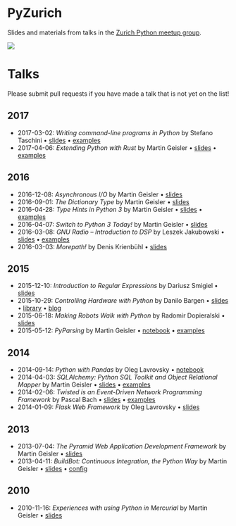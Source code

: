 # PyZurich

Slides and materials from talks in the
[Zurich Python meetup group][pyzurich].

![](pyzurich.png)

# Talks

Please submit pull requests if you have made a talk that is not yet on
the list!

## 2017

* 2017-03-02: *Writing command-line programs in Python* by Stefano Taschini •
  [slides][2017-03-02a] • [examples][2017-03-02b]
* 2017-04-06: *Extending Python with Rust* by Martin Geisler •
  [slides][2017-04-06a] • [examples][2017-04-06b]


## 2016

* 2016-12-08: *Asynchronous I/O* by Martin Geisler •
  [slides][2016-12-08]
* 2016-09-01: *The Dictionary Type* by Martin Geisler •
  [slides][2016-09-01]
* 2016-04-28: *Type Hints in Python 3* by Martin Geisler •
  [slides][2016-04-28a] • [examples][2016-04-28b]
* 2016-04-07: *Switch to Python 3 Today!* by Martin Geisler •
  [slides][2016-04-07]
* 2016-03-08: *GNU Radio – Introduction to DSP* by Leszek Jakubowski •
  [slides][2016-03-08a] • [examples][2016-03-08b]
* 2016-03-03: *Morepath!* by Denis Krienbühl • [slides][2016-03-03]


## 2015

* 2015-12-10: *Introduction to Regular Expressions* by Dariusz Smigiel
  • [slides][2015-12-10]
* 2015-10-29: *Controlling Hardware with Python* by Danilo Bargen
  • [slides][2015-10-29a] • [library][2015-10-29b] • [blog][2015-10-29c]
* 2015-06-18: *Making Robots Walk with Python* by Radomir Dopieralski
  • [slides][2015-06-18]
* 2015-05-12: *PyParsing* by Martin Geisler • [notebook][2015-05-12a]
  • [examples][2015-05-12b]


## 2014

* 2014-09-14: *Python with Pandas* by Oleg Lavrovsky • [notebook][2014-09-14]
* 2014-04-03: *SQLAlchemy: Python SQL Toolkit and Object Relational
  Mapper* by Martin Geisler • [slides][2014-04-03a] •
  [examples][2014-04-03b]
* 2014-02-06: *Twisted is an Event-Driven Network Programming
  Framework* by Pascal Bach • [slides][2014-02-06a] •
  [examples][2014-02-06b]
* 2014-01-09: *Flask Web Framework* by Oleg Lavrovsky • [slides][2014-01-09]


## 2013

* 2013-07-04: *The Pyramid Web Application Development Framework* by
  Martin Geisler • [slides][2013-07-04]
* 2013-04-11: *BuildBot: Continuous Integration, the Python Way* by Martin
  Geisler • [slides][2013-04-11a] • [config][2013-04-11b]


## 2010

* 2010-11-16: *Experiences with using Python in Mercurial* by Martin
  Geisler • [slides][2010-11-16]


[2017-04-06b]: talks/2017-04-06-rust/
[2017-04-06a]: https://mgeisler.github.io/pyzurich/talks/2017-04-06-rust/
[2017-03-02b]: talks/2017-03-02-cli/examples/
[2017-03-02a]: https://mgeisler.github.io/pyzurich/talks/2017-03-02-cli/
[2016-12-08]: https://mgeisler.github.io/pyzurich/talks/2016-12-08-asyncio/
[2016-09-01]: https://mgeisler.github.io/pyzurich/talks/2016-09-01-dict/
[2016-04-28b]: talks/2016-04-28-mypy/
[2016-04-28a]: https://mgeisler.github.io/pyzurich/talks/2016-04-28-mypy/
[2016-04-07]: https://mgeisler.github.io/pyzurich/talks/2016-04-07-switch-to-python-3/
[2016-03-08b]: talks/2016-03-08-gnuradio/
[2016-03-08a]: https://mgeisler.github.io/pyzurich/talks/2016-03-08-gnuradio/pres.odp
[2016-03-03]: https://mgeisler.github.io/pyzurich/talks/2016-03-03-morepath-introduction/morepath-introduction-at-pyzurich.pdf
[2015-12-10]: https://mgeisler.github.io/pyzurich/talks/2015-12-10-introduction-to-re/python_re.pdf
[2015-10-29c]: https://blog.dbrgn.ch/2014/4/20/scrolling-text-with-rplcd/
[2015-10-29b]: https://github.com/dbrgn/RPLCD
[2015-10-29a]: https://mgeisler.github.io/pyzurich/talks/2015-10-29-hardware-with-python/slides.pdf
[2015-06-18]: https://mgeisler.github.io/pyzurich/talks/2015-06-18-robots/
[2015-05-12b]: talks/2015-05-12-pyparsing/
[2015-05-12a]: talks/2015-05-12-pyparsing/PyParsing.ipynb
[2014-09-14]: talks/2014-09-14-pandas/
[2014-04-03b]: talks/2014-04-03-sqlalchemy/
[2014-04-03a]: https://mgeisler.github.io/pyzurich/talks/2014-04-03-sqlalchemy/pyzh-sqlalchemy.pdf
[2014-02-06b]: talks/2014-02-06-twisted/examples/
[2014-02-06a]: https://mgeisler.github.io/pyzurich/talks/2014-02-06-twisted/Twisted_Presentation_2014-02-06-final.pdf
[2014-01-09]: https://docs.google.com/presentation/d/1Y3dEvUg3VZ-ktPGH0aTk3cMWDPDxHFEJi_QAzgHK9ew/edit?usp=sharing
[2013-07-04]: https://mgeisler.github.io/pyzurich/talks/2013-07-04-pyramid-web-framework/pyzh-pyramid.pdf
[2013-04-11b]: talks/2013-04-11-buildbot/minimal.cfg
[2013-04-11a]: talks/2013-04-11-buildbot/buildbot.rst
[2010-11-16]: https://mgeisler.github.io/pyzurich/talks/2010-11-16-mercurial/python-hg-talk.pdf

[pyzurich]: http://www.meetup.com/pyzurich/
